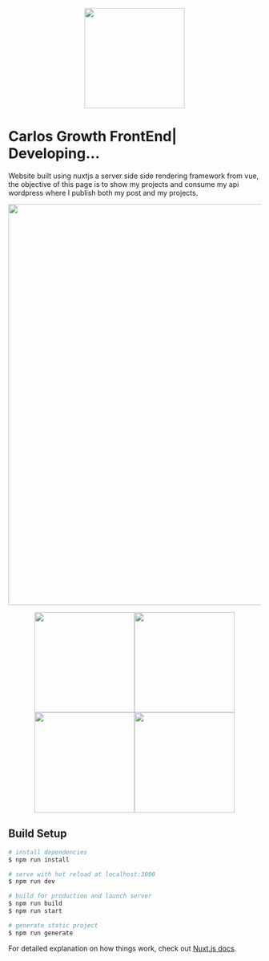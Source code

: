 <p align="center"><img src="https://carlosgrowth.com/_nuxt/img/06308a4.svg" width=200/></p>

# Carlos Growth FrontEnd| Developing...
Website built using nuxtjs a server side side rendering framework from vue, the objective of this page is to show my projects and consume my api wordpress where I publish both my post and my projects.
<p align="center"><img src="https://i.imgur.com/WjABUWY.png" width="800" /></p>

<p align="center"><img src="https://i.imgur.com/WVHvJqp.png" width="200" /><img src="https://i.imgur.com/kmHq7Lg.png" width="200" /><img src="https://i.imgur.com/ArOHVPH.png" width="200" /><img src="https://i.imgur.com/qCUw05x.png" width="200" /></p>

## Build Setup

``` bash
# install dependencies
$ npm run install

# serve with hot reload at localhost:3000
$ npm run dev

# build for production and launch server
$ npm run build
$ npm run start

# generate static project
$ npm run generate
```

For detailed explanation on how things work, check out [Nuxt.js docs](https://nuxtjs.org).
